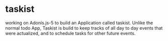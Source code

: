# taskist
working on Adonis.js-5 to build an Application called taskist. Unlike the normal todo App, Taskist is build to keep tracks of all day to day events that were actualized, and to schedule tasks for other future events.
